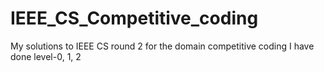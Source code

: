 # IEEE_CS_Competitive_coding
My solutions to IEEE CS round 2 for the domain competitive coding 
I have done level-0, 1, 2

